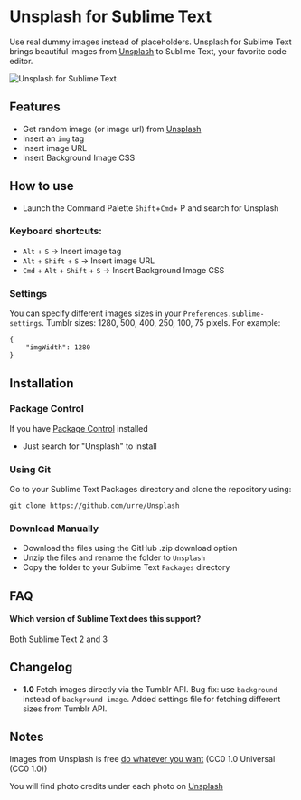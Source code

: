 Unsplash for Sublime Text
=============================

Use real dummy images instead of placeholders. Unsplash for Sublime Text brings beautiful images from [Unsplash](http://unsplash.com)
to Sublime Text, your favorite code editor.

![Unsplash for Sublime Text](http://labs.urre.me/images/unsplash.jpg)

## Features
* Get random image (or image url) from [Unsplash](http://unsplash.com)
* Insert an `img` tag
* Insert image URL
* Insert Background Image CSS

## How to use

* Launch the Command Palette `Shift`+`Cmd`+ P and search for Unsplash

### Keyboard shortcuts:

* `Alt` + `S` → Insert image tag
* `Alt` + `Shift` + `S` → Insert image URL
* `Cmd` + `Alt` + `Shift` + `S` → Insert Background Image CSS

### Settings

You can specify different images sizes in your `Preferences.sublime-settings`. Tumblr sizes: 1280, 500, 400, 250, 100, 75 pixels. For example:

	{
		"imgWidth": 1280
	}

## Installation

### Package Control

If you have [Package Control](http://wbond.net/sublime_packages/package_control) installed

* Just search for "Unsplash" to install

### Using Git
Go to your Sublime Text Packages directory and clone the repository using:

    git clone https://github.com/urre/Unsplash

### Download Manually

* Download the files using the GitHub .zip download option
* Unzip the files and rename the folder to `Unsplash`
* Copy the folder to your Sublime Text `Packages` directory

## FAQ

#### Which version of Sublime Text does this support?
Both Sublime Text 2 and 3

## Changelog

+ **1.0** Fetch images directly via the Tumblr API. Bug fix: use `background` instead of `background image`. Added settings file for fetching different sizes from Tumblr API.

## Notes

Images from Unsplash is free [do whatever you want](http://creativecommons.org/publicdomain/zero/1.0) (CC0 1.0 Universal (CC0 1.0))

You will find photo credits under each photo on [Unsplash](http://unsplash.com)